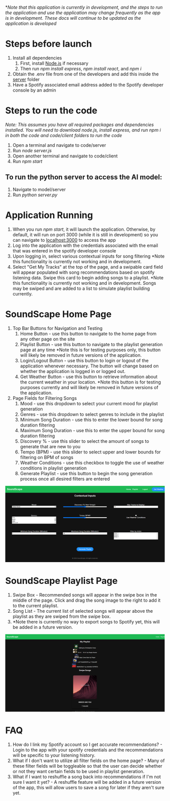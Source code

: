 **Note that this application is currently in development, and the steps to run the application and use the application may change frequently as the app is in development. These docs will continue to be updated as the application is developed*

# Steps before launch
1. Install all dependencies
    1. First, install [Node.js](https://nodejs.org/en/download) if necessary
    2. Then run *npm install express*, *npm install react*, and *npm i*
3. Obtain the .env file from one of the developers and add this inside the [server](/code/server) folder
4. Have a Spotify associated email address added to the Spotify developer console by an admin

# Steps to run the code
*Note: This assumes you have all required packages and dependencies installed. You will need to download node.js, install express, and run npm i in both the code and code/client folders to run the code*
1. Open a terminal and navigate to code/server
2. Run *node server.js*
3. Open another terminal and navigate to code/client
4. Run *npm start*

## To run the python server to access the AI model:
1. Navigate to model/server
2. Run *python server.py*

# Application Running
1. When you run *npm start*, it will launch the application. Otherwise, by default, it will run on port 3000 (while it is still in development) so you can navigate to [localhost:3000](http://localhost:3000) to access the app
2. Log into the application with the credentials associated with the email that was entered in the spotify developer console
3. Upon logging in, select various contextual inputs for song filtering *Note this functionality is currently not working and in development.
4. Select "Get My Tracks" at the top of the page, and a swipable card field will appear populated with song recommendations based on spotify listening data. Swipe this card to begin adding songs to a playlist. *Note this functionality is currently not working and in development. Songs may be swiped and are added to a list to simulate playlist building currently.

# SoundScape Home Page
1. Top Bar Buttons for Navigation and Testing
    1. Home Button - use this button to navigate to the home page from any other page on the site
    2. Playlist Button - use this button to navigate to the playlist generation page at any time *Note this is for testing purposes only, this button will likely be removed in future versions of the application.
    3. Login/Logout Button - use this button to login or logout of the application whenever necessary. The button will change based on whether the application is logged in or logged out.
    4. Get Weather Button - use this button to retrieve information about the current weather in your location. *Note this button is for testing purposes currently and will likely be removed in future versions of the application.
2. Page Fields for Filtering Songs
    1. Mood - use this dropdown to select your current mood for playlist generation
    2. Genres - use this dropdown to select genres to include in the playlist 
    3. Minimum Song Duration - use this to enter the lower bound for song duration filtering
    4. Maximum Song Duration - use this to enter the upper bound for song duration filtering
    5. Discovery % - use this slider to select the amount of songs to generate that are new to you
    6. Tempo (BPM) - use this slider to select upper and lower bounds for filtering on BPM of songs
    7. Weather Conditions - use this checkbox to toggle the use of weather conditions in playlist generation
    8. Generate Playlist - use this button to begin the song generation process once all desired filters are entered

![Home Page Image](/code/User-Docs-Images/HomePage.PNG "Home Page Image")

# SoundScape Playlist Page
1. Swipe Box - Recommended songs will appear in the swipe box in the middle of the page. Click and drag the song image to the right to add it to the current playlist.
2. Song List - The current list of selected songs will appear above the playlist as they are swiped from the swipe box.
3. *Note there is currently no way to export songs to Spotify yet, this will be added in a future version.

![Playlist Page Image](/code/User-Docs-Images/PlaylistPage.PNG "Playlist Page Image") 

# FAQ
1. How do I link my Spotify account so I get accurate recommendations? - Login to the app with your spotify credentials and the recommendations will be specific to your listening history.
2. What if I don't want to utilize all filter fields on the home page? - Many of these filter fields will be toggleable so that the user can decide whether or not they want certain fields to be used in playlist generation.
3. What if I want to reshuffle a song back into recommendations if I'm not sure I want it yet? - A reshuffle feature will be added in a future version of the app, this will allow users to save a song for later if they aren't sure yet.




